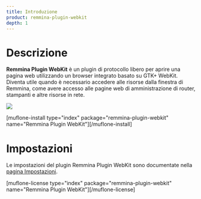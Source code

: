 ```yaml
---
title: Introduzione
product: remmina-plugin-webkit
depth: 1
---
```


# Descrizione

**Remmina Plugin WebKit** è un plugin di protocollo libero per aprire una pagina web utilizzando un browser integrato basato su GTK+ WebKit. Diventa utile quando è necessario accedere alle risorse dalla finestra di Remmina, come avere accesso alle pagine web di amministrazione di router, stampanti e altre risorse in rete.

![](/resources/remmina-plugin-webkit/archive/latest/italian/general.png?classes=center)

[muflone-install type="index" package="remmina-plugin-webkit" name="Remmina Plugin WebKit"][/muflone-install]

# Impostazioni
Le impostazioni del plugin Remmina Plugin WebKit sono documentate nella [pagina Impostazioni](../settings).

[muflone-license type="index" package="remmina-plugin-webkit" name="Remmina Plugin WebKit"][/muflone-license]
